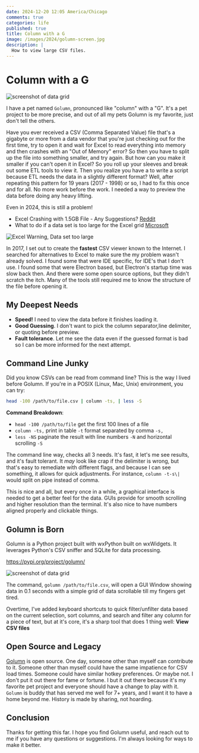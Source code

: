```yaml
---
date: 2024-12-20 12:05 America/Chicago
comments: true
categories: life
published: true
title: Column with a G
image: /images/2024/golumn-screen.jpg
description: |
  How to view large CSV files.
---
```

# Column with a G

<img class="featured" src="/images/2024/golumn-demo.png" alt="screenshot of data grid" />

I have a pet named `Golumn`, pronounced like "column" with a "G". It's a pet project to be more precise, and out of all my pets Golumn is my favorite, just don't tell the others.

Have you ever received a CSV (Comma Separated Value) file that's a gigabyte or more from a data vendor that you're just checking out for the first time, try to open it and wait for Excel to read everything into memory and then crashes with an "Out of Memory" error? So then you have to split up the file into something smaller, and try again. But how can you make it smaller if you can't open it in Excel? So you roll up your sleeves and break out some ETL tools to view it. Then you realize you have a to write a script because ETL needs the data in a slightly different format? Well, after repeating this pattern for 19 years (2017 - 1998) or so, I had to fix this once and for all. No more work before the work. I needed a way to preview the data before doing any heavy lifting.

Even in 2024, this is still a problem!

- Excel Crashing with 1.5GB File - Any Suggestions? [Reddit](https://www.reddit.com/r/excel/comments/1f74uyo/excel_crashing_with_15gb_file_any_suggestions/)
- What to do if a data set is too large for the Excel grid [Microsoft](https://support.microsoft.com/en-us/office/what-to-do-if-a-data-set-is-too-large-for-the-excel-grid-976e6a34-9756-48f4-828c-ca80b3d0e15c)

<img class="featured" src="https://support.content.office.net/en-us/media/2dc0545d-1e3c-40df-8e0b-dd98e5afa45d.png" alt="Excel Warning, Data set too large" />

In 2017, I set out to create the **fastest** CSV viewer known to the Internet. I searched for alternatives to Excel to make sure the my problem wasn't already solved. I found some that were IDE specific, for IDE's that I don't use. I found some that were Electron based, but Electron's startup time was slow back then. And there were some open source options, but they didn't scratch the itch. Many of the tools still required me to know the structure of the file before opening it.

## My Deepest Needs

- **Speed!** I need to view the data before it finishes loading it.
- **Good Guessing**. I don't want to pick the column separator,line delimiter, or quoting before preview.
- **Fault tolerance**. Let me see the data even if the guessed format is bad so I can be more informed for the next attempt.

## Command Line Junky

Did you know CSVs can be read from command line? This is the way I lived before Golumn. If you're in a POSIX (Linux, Mac, Unix) environment, you can try:

```sh
head -100 /path/to/file.csv | column -ts, | less -S
```

**Command Breakdown**:

* `head -100 /path/to/file` get the first 100 lines of a file
* `column -ts,` print in table `-t` format separated by comma `-s,`
* `less -NS` paginate the result with line numbers `-N` and horizontal scrolling `-S`

The command line way, checks all 3 needs. It's fast, it let's me see results, and it's fault tolerant. It _may_ look like crap if the delimiter is wrong, but that's easy to remediate with different flags, and because I can see something, it allows for quick adjustments. For instance, `column -t-s\|` would split on pipe instead of comma.

This is nice and all, but every once in a while, a graphical interface is needed to get a better feel for the data. GUIs provide for smooth scrolling and higher resolution than the terminal. It's also nice to have numbers aligned properly and clickable things.

## Golumn is Born

Golumn is a Python project built with wxPython built on wxWidgets. It leverages Python's CSV sniffer and SQLite for data processing.

https://pypi.org/project/golumn/

<img class="featured" src="/images/2024/golumn-pypi.png" alt="screenshot of data grid" />

The command, `golumn /path/to/file.csv`, will open a GUI Window showing data in 0.1 seconds with a simple grid of data scrollable till my fingers get tired.

Overtime, I've added keyboard shortcuts to quick filter/unfilter data based on the current selection, sort columns, and search and filter any column for a piece of text, but at it's core, it's a sharp tool that does 1 thing well: **View CSV files**



## Open Source and Legacy

[Golumn](https://github.com/ddrscott/golumn) is open source. One day, someone other than myself can contribute to it. Someone other than myself could have the same impatience for CSV load times. Someone could have similar hotkey preferences. Or maybe not. I don't put it out there for fame or fortune. I but it out there because it's my favorite pet project and everyone should have a change to play with it. `Golumn` is buddy that has served me well for 7+ years, and I want it to have a home beyond me. History is made by sharing, not hoarding.

## Conclusion

Thanks for getting this far. I hope you find Golumn useful, and reach out to me if you have any questions or
suggestions. I'm always looking for ways to make it better.
